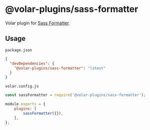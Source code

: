 # @volar-plugins/sass-formatter

Volar plugin for [Sass Formatter](https://sass-formatter.syler.de/).

## Usage

`package.json`

```json
{
  "devDependencies": {
    "@volar-plugins/sass-formatter": "latest"
  }
}
```

`volar.config.js`

```js
const sassFormatter = require('@volar-plugins/sass-formatter');

module.exports = {
	plugins: [
		sassFormatter({}),
	],
};
```
